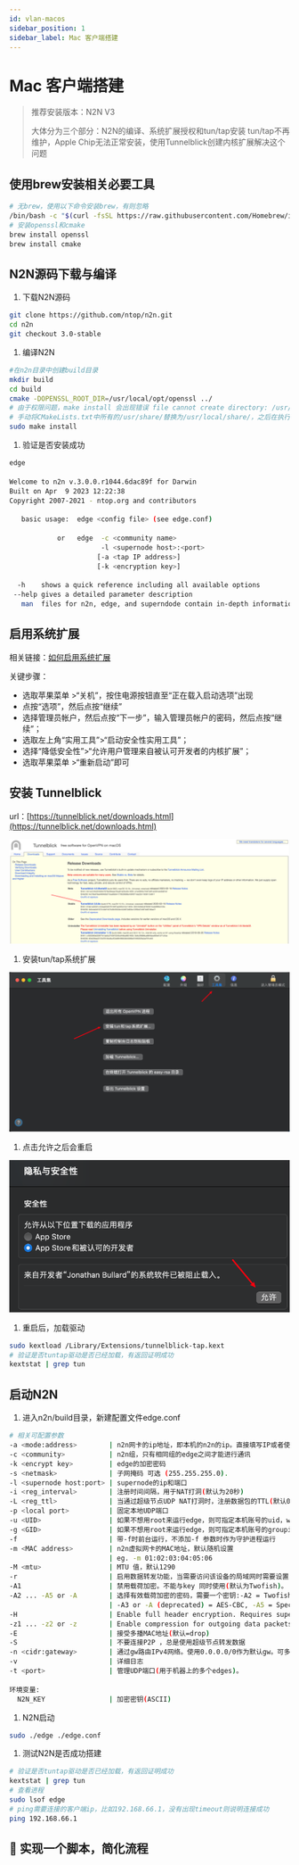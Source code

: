 ```yaml
---
id: vlan-macos
sidebar_position: 1
sidebar_label: Mac 客户端搭建
---
```


# Mac 客户端搭建

> 推荐安装版本：N2N V3
> 
> 大体分为三个部分：N2N的编译、系统扩展授权和tun/tap安装
tun/tap不再维护，Apple Chip无法正常安装，使用Tunnelblick创建内核扩展解决这个问题


## 使用brew安装相关必要工具

```bash
# 无brew，使用以下命令安装brew，有则忽略
/bin/bash -c "$(curl -fsSL https://raw.githubusercontent.com/Homebrew/install/HEAD/install.sh)"
# 安装openssl和cmake
brew install openssl
brew install cmake
```

## N2N源码下载与编译

1. 下载N2N源码

```bash
git clone https://github.com/ntop/n2n.git
cd n2n
git checkout 3.0-stable
```

1. 编译N2N

```bash
#在n2n目录中创建build目录
mkdir build
cd build
cmake -DOPENSSL_ROOT_DIR=/usr/local/opt/openssl ../
# 由于权限问题，make install 会出现错误 file cannot create directory: /usr/share/man8.  Maybe need administrative
# 手动将CMakeLists.txt中所有的/usr/share/替换为/usr/local/share/，之后在执行make install
sudo make install
```

1. 验证是否安装成功

```bash
edge

Welcome to n2n v.3.0.0.r1044.6dac89f for Darwin
Built on Apr  9 2023 12:22:38
Copyright 2007-2021 - ntop.org and contributors

   basic usage:  edge <config file> (see edge.conf)

            or   edge  -c <community name>
                       -l <supernode host>:<port>
                      [-a <tap IP address>]
                      [-k <encryption key>]

  -h    shows a quick reference including all available options
 --help gives a detailed parameter description
   man  files for n2n, edge, and superndode contain in-depth information
```

## 启用系统扩展

相关链接：[如何启用系统扩展](https://support.apple.com/zh-cn/guide/mac-help/mchl768f7291/mac)

关键步骤：

- 选取苹果菜单 >“关机”，按住电源按钮直至“正在载入启动选项”出现
- 点按“选项”，然后点按“继续”
- 选择管理员帐户，然后点按“下一步”，输入管理员帐户的密码，然后点按“继续”；
- 选取左上角“实用工具”>“启动安全性实用工具”；
- 选择“降低安全性”>“允许用户管理来自被认可开发者的内核扩展”；
- 选取苹果菜单 >“重新启动”即可

## 安装 Tunnelblick

url：[https://tunnelblick.net/downloads.html](https://tunnelblick.net/downloads.html)

![Untitled](images/Untitled.png)

1. 安装tun/tap系统扩展

![Untitled](images/Untitled_1.png)

1. 点击允许之后会重启

![Untitled](images/Untitled_2.png)

1. 重启后，加载驱动

```bash
sudo kextload /Library/Extensions/tunnelblick-tap.kext
# 验证是否tuntap驱动是否已经加载，有返回证明成功
kextstat | grep tun
```

## 启动N2N

1. 进入n2n/build目录，新建配置文件edge.conf

```bash
# 相关可配置参数
-a <mode:address>        | n2n网卡的ip地址，即本机的n2n的ip。直接填写IP或者使用 DHCP '-r -a dhcp:0.0.0.0'
-c <community>           | n2n组，只有相同组的edge之间才能进行通讯
-k <encrypt key>         | edge的加密密码
-s <netmask>             | 子网掩码 可选 (255.255.255.0).
-l <supernode host:port> | supernode的ip和端口
-i <reg_interval>        | 注册时间间隔，用于NAT打洞(默认为20秒)
-L <reg_ttl>             | 当通过超级节点UDP NAT打洞时，注册数据包的TTL(默认0不设置)
-p <local port>          | 固定本地UDP端口
-u <UID>                 | 如果不想用root来运行edge，则可指定本机账号的uid，windows下可忽略
-g <GID>                 | 如果不想用root来运行edge，则可指定本机账号的groupid，windows下可忽略
-f                       | 带-f时前台运行，不添加-f 参数时作为守护进程运行
-m <MAC address>         | n2n虚拟网卡的MAC地址，默认随机设置
                         | eg. -m 01:02:03:04:05:06
-M <mtu>                 | MTU 值，默认1290
-r                       | 启用数据转发功能，当需要访问该设备的局域网时需要设置
-A1                      | 禁用载荷加密。不能与key 同时使用(默认为Twofish)。
-A2 ... -A5 or -A        | 选择有效载荷加密的密码，需要一个密钥:-A2 = Twofish(默认)，
                         | -A3 or -A (deprecated) = AES-CBC, -A5 = Speck-CTR.
-H                       | Enable full header encryption. Requires supernode with fixed community.
-z1 ... -z2 or -z        | Enable compression for outgoing data packets: -z1 or -z = lzo1x (default=disabled).
-E                       | 接受多播MAC地址(默认=drop)
-S                       | 不要连接P2P ，总是使用超级节点转发数据
-n <cidr:gateway>        | 通过gw路由IPv4网络。使用0.0.0.0/0作为默认gw。可多次设置。
-v                       | 详细日志
-t <port>                | 管理UDP端口(用于机器上的多个edges)。

环境变量:
  N2N_KEY                | 加密密钥(ASCII)
```

1. N2N启动

```bash
sudo ./edge ./edge.conf
```

1. 测试N2N是否成功搭建

```bash
# 验证是否tuntap驱动是否已经加载，有返回证明成功
kextstat | grep tun
# 查看进程
sudo lsof edge
# ping需要连接的客户端ip，比如192.168.66.1，没有出现timeout则说明连接成功
ping 192.168.66.1
```

## 🚧 实现一个脚本，简化流程